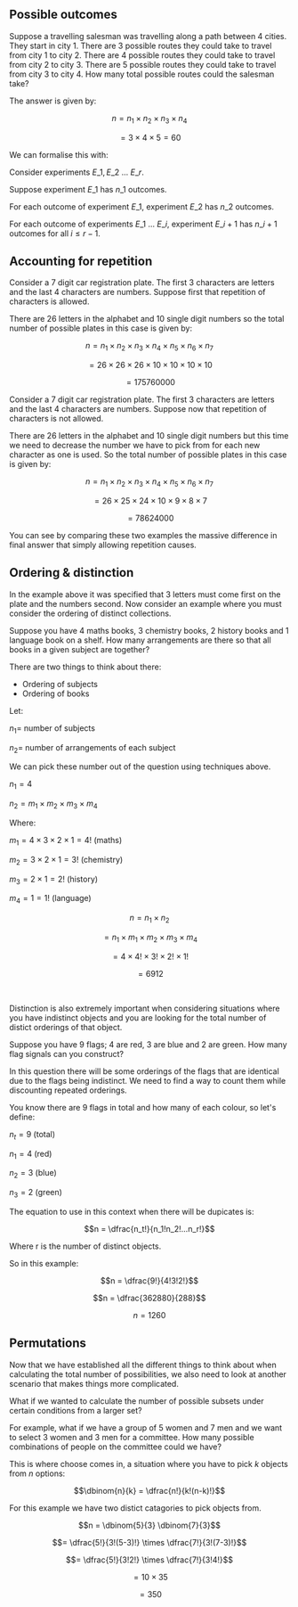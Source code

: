 ## Possible outcomes

Suppose a travelling salesman was travelling along a path between 4 cities. They start in city 1. There are 3 possible routes they could take to travel from city 1 to city 2. There are 4 possible routes they could take to travel from city 2 to city 3. There are 5 possible routes they could take to travel from city 3 to city 4. How many total possible routes could the salesman take?

The answer is given by:

$$n = n_1 \times n_2 \times n_3 \times n_4$$

$$= 3 \times 4 \times 5 = 60$$

We can formalise this with:

Consider experiments $E\_1, E\_2 \text{ ... } E\_r$.

Suppose experiment $E\_1$ has $n\_1$ outcomes.

For each outcome of experiment $E\_1$, experiment $E\_2$ has $n\_2$ outcomes.

For each outcome of experiments $E\_1$ ... $E\_i$, experiment $E\_{i+1}$ has $n\_{i+1}$ outcomes for all $i \leq r-1$.

## Accounting for repetition

Consider a 7 digit car registration plate. The first 3 characters are letters and the last 4 characters are numbers. Suppose first that repetition of characters is allowed.

There are 26 letters in the alphabet and 10 single digit numbers so the total number of possible plates in this case is given by:

$$n = n_1 \times n_2 \times n_3 \times n_4 \times n_5 \times n_6 \times n_7$$

$$= 26 \times 26 \times 26 \times 10 \times 10 \times 10 \times 10$$

$$= 175760000$$

Consider a 7 digit car registration plate. The first 3 characters are letters and the last 4 characters are numbers. Suppose now that repetition of characters is not allowed.

There are 26 letters in the alphabet and 10 single digit numbers but this time we need to decrease the number we have to pick from for each new character as one is used. So the total number of possible plates in this case is given by:

$$n = n_1 \times n_2 \times n_3 \times n_4 \times n_5 \times n_6 \times n_7$$

$$= 26 \times 25 \times 24 \times 10 \times 9 \times 8 \times 7$$

$$= 78624000$$

You can see by comparing these two examples the massive difference in final answer that simply allowing repetition causes.

## Ordering & distinction

In the example above it was specified that 3 letters must come first on the plate and the numbers second. Now consider an example where you must consider the ordering of distinct collections.

Suppose you have 4 maths books, 3 chemistry books, 2 history books and 1 language book on a shelf. How many arrangements are there so that all books in a given subject are together?

There are two things to think about there:

- Ordering of subjects
- Ordering of books

Let:

$n_1 =$ number of subjects

$n_2 =$ number of arrangements of each subject

We can pick these number out of the question using techniques above.

$n_1 = 4$

$n_2 = m_1 \times m_2 \times m_3 \times m_4$

Where:

$m_1 = 4 \times 3 \times 2 \times 1 = 4!$ (maths)

$m_2 = 3 \times 2 \times 1 = 3!$ (chemistry)

$m_3 = 2 \times 1 = 2!$ (history)

$m_4 = 1 = 1!$ (language)

$$n = n_1 \times n_2$$

$$= n_1 \times m_1 \times m_2 \times m_3 \times m_4$$

$$= 4 \times 4! \times 3! \times 2! \times 1!$$

$$= 6912$$

<br>

Distinction is also extremely important when considering situations where you have indistinct objects and you are looking for the total number of distict orderings of that object.

Suppose you have 9 flags; 4 are red, 3 are blue and 2 are green. How many flag signals can you construct?

In this question there will be some orderings of the flags that are identical due to the flags being indistinct. We need to find a way to count them while discounting repeated orderings.

You know there are 9 flags in total and how many of each colour, so let's define:

$n_t = 9$ (total)

$n_1 = 4$ (red)

$n_2 = 3$ (blue)

$n_3 = 2$ (green)

The equation to use in this context when there will be dupicates is:

$$n = \dfrac{n_t!}{n_1!n_2!...n_r!}$$

Where r is the number of distinct objects.

So in this example:

$$n = \dfrac{9!}{4!3!2!}$$

$$n = \dfrac{362880}{288}$$

$$n = 1260$$

## Permutations

Now that we have established all the different things to think about when calculating the total number of possibilities, we also need to look at another scenario that makes things more complicated.

What if we wanted to calculate the number of possible subsets under certain conditions from a larger set?

For example, what if we have a group of 5 women and 7 men and we want to select 3 women and 3 men for a committee. How many possible combinations of people on the committee could we have?

This is where choose comes in, a situation where you have to pick $k$ objects from $n$ options:

$$\dbinom{n}{k} = \dfrac{n!}{k!(n-k)!}$$

For this example we have two distict catagories to pick objects from.

$$n = \dbinom{5}{3} \dbinom{7}{3}$$

$$= \dfrac{5!}{3!(5-3)!} \times \dfrac{7!}{3!(7-3)!}$$

$$= \dfrac{5!}{3!2!} \times \dfrac{7!}{3!4!}$$

$$= 10 \times 35$$

$$= 350$$
